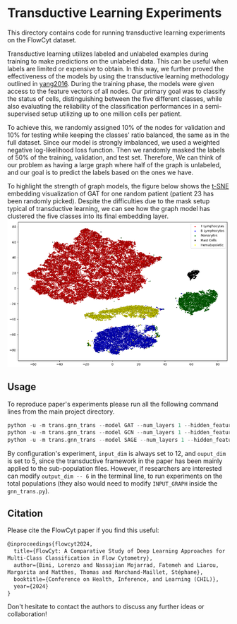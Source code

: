 # Transductive Learning Experiments

This directory contains code for running transductive learning experiments on the FlowCyt dataset. 

Transductive learning utilizes labeled and unlabeled examples during training to make predictions on the unlabeled data. This can be useful when labels are limited or expensive to obtain. In this way, we further proved the effectiveness of the models by using the transductive learning methodology outlined in [yang2016](https://arxiv.org/abs/1603.08861). During the training phase, the models were given access to the feature vectors of all nodes. Our primary goal was to classify the status of cells, distinguishing between the five different classes, while also evaluating the reliability of the classification performances in a semi-supervised setup utilizing up to one million cells per patient.

To achieve this, we randomly assigned 10\% of the nodes for validation and 10\% for testing while keeping the classes' ratio balanced, the same as in the full dataset. Since our model is strongly imbalanced, we used a weighted negative log-likelihood loss function. Then we randomly masked the labels of 50\% of the training, validation, and test set. Therefore, We can think of our problem as having a large graph where half of the graph is unlabeled, and our goal is to predict the labels based on the ones we have.

To highlight the strength of graph models, the figure below shows the [t-SNE](https://www.jmlr.org/papers/volume9/vandermaaten08a/vandermaaten08a.pdf?fbcl) embedding visualization of GAT for one random patient (patient 23 has been randomly picked). Despite the difficulties due to the mask setup typical of transductive learning, we can see how the graph model has clustered the five classes into its final embedding layer. ![embedding](TRANS23.png) 

## Usage
To reproduce paper's experiments please run all the following command lines from the main project directory.

```python
python -u -m trans.gnn_trans --model GAT --num_layers 1 --hidden_features 64 --dropout 0.2 --in_heads 2 --out_heads 2 --input_dim 12 --output_dim 5 --max_num_epochs 1000 --start_lr 0.01
python -u -m trans.gnn_trans --model GCN --num_layers 1 --hidden_features 64 --dropout 0.3 --input_dim 12 --output_dim 5 --max_num_epochs 1000 --start_lr 0.01
python -u -m trans.gnn_trans --model SAGE --num_layers 1 --hidden_features 64 --dropout 0.3 --input_dim 12 --output_dim 5 --max_num_epochs 1000 --start_lr 0.01
```

By configuration's experiment, `input_dim` is always set to 12, and `ouput_dim` is set to 5, since the transductive framework in the paper has been mainly applied to the sub-population files. However, if researchers are interested can modify `output_dim -- 6` in the terminal line, to run experiments on the total populations (they also would need to modify `INPUT_GRAPH` inside the `gnn_trans.py`).

## Citation 

Please cite the FlowCyt paper if you find this useful:

```
@inproceedings{flowcyt2024,
  title={FlowCyt: A Comparative Study of Deep Learning Approaches for Multi-Class Classification in Flow Cytometry},
  author={Bini, Lorenzo and Nassajian Mojarrad, Fatemeh and Liarou, Margarita and Matthes, Thomas and Marchand-Maillet, Stéphane},
  booktitle={Conference on Health, Inference, and Learning (CHIL)},
  year={2024}
}
```
Don't hesitate to contact the authors to discuss any further ideas or collaboration!
